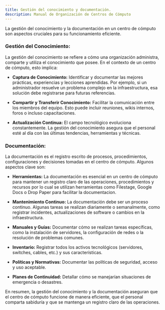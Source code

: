 ```yaml
---
title: Gestión del conocimiento y documentación.
description: Manual de Organización de Centros de Cómputo
---
```

 La gestión del conocimiento y la documentación en un centro de cómputo son aspectos cruciales para su funcionamiento eficiente.
 ### Gestión del Conocimiento:
La gestión del conocimiento se refiere a cómo una organización administra, comparte y utiliza el conocimiento que posee. En el contexto de un centro de cómputo, esto implica:

- **Captura de Conocimiento:** Identificar y documentar las mejores prácticas, experiencias y lecciones aprendidas. Por ejemplo, si un administrador resuelve un problema complejo en la infraestructura, esa solución debe registrarse para futuras referencias.

- **Compartir y Transferir Conocimiento:** Facilitar la comunicación entre los miembros del equipo. Esto puede incluir reuniones, wikis internos, foros o incluso capacitaciones.

- **Actualización Continua:** El campo tecnológico evoluciona constantemente. La gestión del conocimiento asegura que el personal esté al día con las últimas tendencias, herramientas y técnicas.

### Documentación:
La documentación es el registro escrito de procesos, procedimientos, configuraciones y decisiones tomadas en el centro de cómputo. Algunos aspectos clave son:

- **Herramientas:** La documentación es esencial en un centro de cómputo para mantener un registro claro de las operaciones, procedimientos y recursos por lo cual se utilizan herramientas como Filestage, Google Docs o Drop Paper para facilitar la documentacion.

- **Mantenimiento Continuo:** La documentación debe ser un proceso continuo. Algunas tareas se realizan diariamente o semanalmente, como registrar incidentes, actualizaciones de software o cambios en la infraestructura.

- **Manuales y Guías:** Documentar cómo se realizan tareas específicas, como la instalación de servidores, la configuración de redes o la resolución de problemas comunes.

- **Inventario:** Registrar todos los activos tecnológicos (servidores, switches, cables, etc.) y sus características.

- **Políticas y Normativas:** Documentar las políticas de seguridad, acceso y uso aceptable.

- **Planes de Continuidad:** Detallar cómo se manejarían situaciones de emergencia o desastres.

En resumen, la gestión del conocimiento y la documentación aseguran que el centro de cómputo funcione de manera eficiente, que el personal comparta sabiduría y que se mantenga un registro claro de las operaciones.